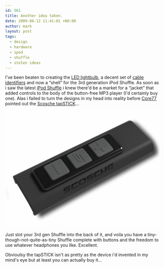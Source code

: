 ```yaml
---
id: 561
title: Another idea taken.
date: 2009-06-12 11:41:01 +00:00
author: mark
layout: post
tags:
  - design
  - hardware
  - ipod
  - shuffle
  - stolen ideas
---
```

I've been beaten to creating the [LED lightbulb](http://www.sallonoroff.co.uk/blog/2009/03/led-lightbulbs/), a decent set of [cable identifiers](http://www.sallonoroff.co.uk/blog/2009/06/identifying-cables/) and now a &#8220;shell&#8221; for the 3rd generation iPod Shuffle. As soon as i saw the latest [iPod Shuffle](http://www.apple.com/uk/ipodshuffle) i knew there'd be a market for a &#8220;jacket&#8221; that added controls to the body of the button-free MP3 player (I'd certainly buy one). Alas i failed to turn the designs in my head into reality before [Core77](http://www.core77.com/blog/object_culture/saving_interface_tiny_shuffle_needs_chunky_case_13729.asp) pointed out the [Scosche tapSTICK](http://scosche.com/products/productID/1848)&#8230;

![Scosche tapSTICK](/images/fromwp/2009/06/tapSTICK.jpg)

Just slot your 3rd gen Shuffle into the back of it, and voila you have a tiny-though-not-quite-as-tiny Shuffle complete with buttons and the freedom to use whatever headphones you like. Excellent.

Obvioulsy the tapSTICK isn't as pretty as the device i'd invented in my mind's eye but at least you can actually buy it&#8230;
